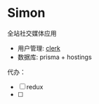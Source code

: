 # Simon
全站社交媒体应用

- 用户管理: [clerk](https://clerk.com/)
- 数据库: prisma + hostings


<!-- --registry=https://registry.npmmirror.com -->

代办：
- [ ] redux
- [ ] 
